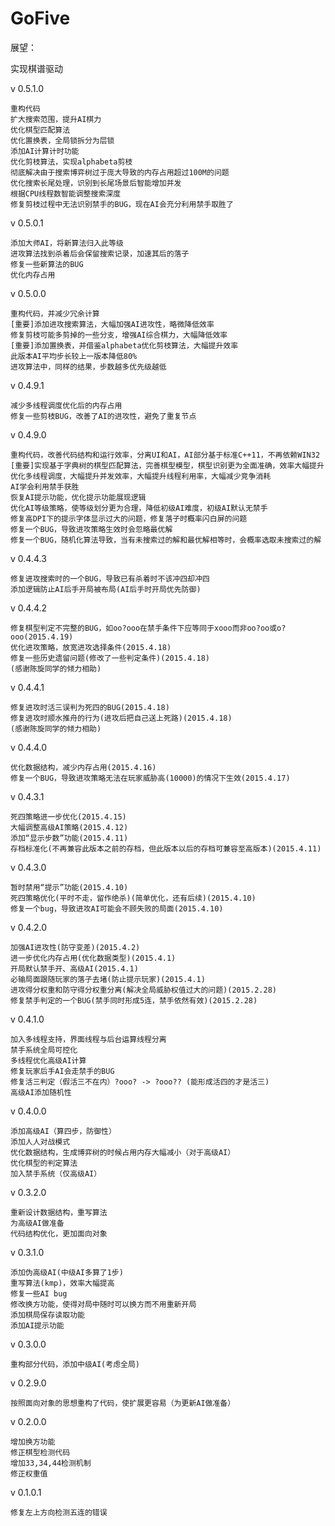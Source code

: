 # GoFive

展望：

实现棋谱驱动

v 0.5.1.0

	重构代码
	扩大搜索范围，提升AI棋力
	优化棋型匹配算法
	优化置换表，全局锁拆分为层锁
	添加AI计算计时功能
	优化剪枝算法，实现alphabeta剪枝
	彻底解决由于搜索博弈树过于庞大导致的内存占用超过100M的问题
	优化搜索长尾处理，识别到长尾场景后智能增加并发
	根据CPU线程数智能调整搜索深度
	修复剪枝过程中无法识别禁手的BUG，现在AI会充分利用禁手取胜了

v 0.5.0.1

	添加大师AI，将新算法归入此等级
    进攻算法找到杀着后会保留搜索记录，加速其后的落子
    修复一些新算法的BUG
    优化内存占用

v 0.5.0.0

	重构代码，并减少冗余计算
    [重要]添加进攻搜索算法，大幅加强AI进攻性，略微降低效率
    修复剪枝可能多剪掉的一些分支，增强AI综合棋力，大幅降低效率
    [重要]添加置换表，并借鉴alphabeta优化剪枝算法，大幅提升效率
    此版本AI平均步长较上一版本降低80%
    进攻算法中，同样的结果，步数越多优先级越低

v 0.4.9.1
	
    减少多线程调度优化后的内存占用
    修复一些剪枝BUG，改善了AI的进攻性，避免了重复节点

v 0.4.9.0

    重构代码，改善代码结构和运行效率，分离UI和AI，AI部分基于标准C++11，不再依赖WIN32
	[重要]实现基于字典树的棋型匹配算法，完善棋型模型，棋型识别更为全面准确，效率大幅提升
    优化多线程调度，大幅提升并发效率，大幅提升线程利用率，大幅减少竞争消耗
    AI学会利用禁手获胜
	恢复AI提示功能，优化提示功能展现逻辑
	优化AI等级策略，使等级划分更为合理，降低初级AI难度，初级AI默认无禁手
	修复高DPI下的提示字体显示过大的问题，修复落子时概率闪白屏的问题
	修复一个BUG，导致进攻策略生效时会忽略最优解
    修复一个BUG，随机化算法导致，当有未搜索过的解和最优解相等时，会概率选取未搜索过的解


v 0.4.4.3

    修复进攻搜索时的一个BUG，导致已有杀着时不该冲四却冲四
    添加逻辑防止AI后手开局被布局(AI后手时开局优先防御)

v 0.4.4.2

    修复棋型判定不完整的BUG，如oo?ooo在禁手条件下应等同于xooo而非oo?oo或o?ooo(2015.4.19)
    优化进攻策略，放宽进攻选择条件(2015.4.18)
    修复一些历史遗留问题(修改了一些判定条件)(2015.4.18)
    (感谢陈旋同学的倾力相助)

v 0.4.4.1

    修复进攻时活三误判为死四的BUG(2015.4.18)
    修复进攻时顺水推舟的行为(进攻后把自己送上死路)(2015.4.18)
    (感谢陈旋同学的倾力相助)

v 0.4.4.0

    优化数据结构，减少内存占用(2015.4.16)
    修复一个BUG，导致进攻策略无法在玩家威胁高(10000)的情况下生效(2015.4.17)

v 0.4.3.1

    死四策略进一步优化(2015.4.15)
    大幅调整高级AI策略(2015.4.12)
    添加“显示步数”功能(2015.4.11)
    存档标准化(不再兼容此版本之前的存档，但此版本以后的存档可兼容至高版本)(2015.4.11)

v 0.4.3.0

    暂时禁用“提示”功能(2015.4.10)
    死四策略优化(平时不走，留作绝杀)(简单优化，还有后续)(2015.4.10)
    修复一个bug，导致进攻AI可能会不顾失败的局面(2015.4.10)

v 0.4.2.0

    加强AI进攻性(防守变差)(2015.4.2)
    进一步优化内存占用(优化数据类型)(2015.4.1)
    开局默认禁手开、高级AI(2015.4.1)
    必输局面跟随玩家的落子去堵(防止提示玩家)(2015.4.1)
    进攻得分权重和防守得分权重分离(解决全局威胁权值过大的问题)(2015.2.28)
    修复禁手判定的一个BUG(禁手同时形成5连，禁手依然有效)(2015.2.28)

v 0.4.1.0

    加入多线程支持，界面线程与后台运算线程分离
    禁手系统全局可控化
    多线程优化高级AI计算
    修复玩家后手AI会走禁手的BUG
    修复活三判定（假活三不在内）?ooo? -> ?ooo?? (能形成活四的才是活三)
    高级AI添加随机性

v 0.4.0.0

    添加高级AI（算四步，防御性）
    添加人人对战模式
    优化数据结构，生成博弈树的时候占用内存大幅减小（对于高级AI）
    优化棋型的判定算法
    加入禁手系统（仅高级AI）

v 0.3.2.0

    重新设计数据结构，重写算法
    为高级AI做准备
    代码结构优化，更加面向对象

v 0.3.1.0

    添加伪高级AI(中级AI多算了1步)
    重写算法(kmp)，效率大幅提高
    修复一些AI bug
    修改换方功能，使得对局中随时可以换方而不用重新开局
    添加棋局保存读取功能
    添加AI提示功能

v 0.3.0.0

    重构部分代码，添加中级AI(考虑全局)

v 0.2.9.0

    按照面向对象的思想重构了代码，使扩展更容易（为更新AI做准备）

v 0.2.0.0

    增加换方功能
    修正棋型检测代码
    增加33,34,44检测机制
    修正权重值

v 0.1.0.1

    修复左上方向检测五连的错误
